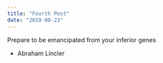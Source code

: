 ```yaml
---
title: "Fourth Post"
date: "2019-08-23"
---
```


Prepare to be emancipated from your inferior genes
- Abraham Lincler